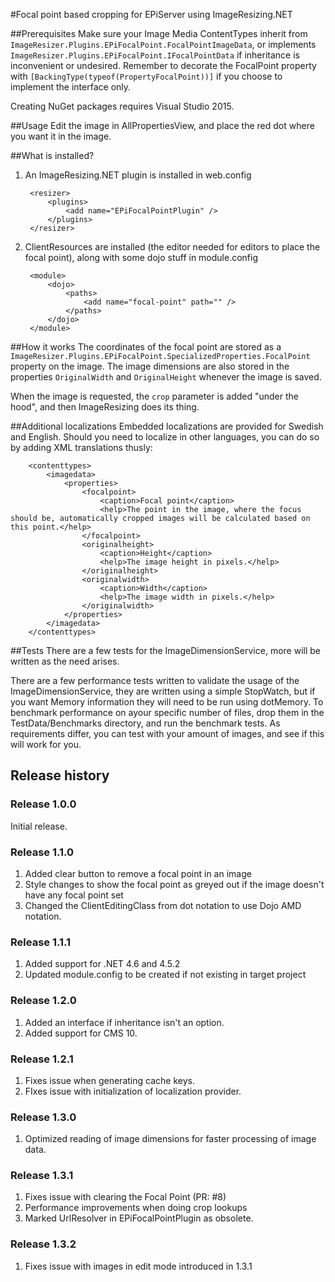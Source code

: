 #Focal point based cropping for EPiServer using ImageResizing.NET

##Prerequisites
Make sure your Image Media ContentTypes inherit from ```ImageResizer.Plugins.EPiFocalPoint.FocalPointImageData```, or implements ```ImageResizer.Plugins.EPiFocalPoint.IFocalPointData``` if inheritance is inconvenient or undesired. Remember to decorate the FocalPoint property with ```[BackingType(typeof(PropertyFocalPoint))]``` if you choose to implement the interface only.

Creating NuGet packages requires Visual Studio 2015.

##Usage
Edit the image in AllPropertiesView, and place the red dot where you want it in the image.

##What is installed?
1. An ImageResizing.NET plugin is installed in web.config

		<resizer>
			<plugins>
				<add name="EPiFocalPointPlugin" />
			</plugins>
		</resizer>

1. ClientResources are installed (the editor needed for editors to place the focal point), along with some dojo stuff in module.config

		<module>
			<dojo>
				<paths>
					<add name="focal-point" path="" />
				</paths>
			</dojo>
		</module>


##How it works
The coordinates of the focal point are stored as a ```ImageResizer.Plugins.EPiFocalPoint.SpecializedProperties.FocalPoint``` property on the image. 
The image dimensions are also stored in the properties ```OriginalWidth``` and ```OriginalHeight``` whenever the image is saved.

When the image is requested, the ```crop``` parameter is added "under the hood", and then ImageResizing does its thing.

##Additional localizations
Embedded localizations are provided for Swedish and English. Should you need to localize in other languages, you can do so by adding XML translations thusly:

		<contenttypes>
			<imagedata>
				<properties>
					<focalpoint>
						<caption>Focal point</caption>
						<help>The point in the image, where the focus should be, automatically cropped images will be calculated based on this point.</help>
					</focalpoint>
					<originalheight>
						<caption>Height</caption>
						<help>The image height in pixels.</help>
					</originalheight>
					<originalwidth>
						<caption>Width</caption>
						<help>The image width in pixels.</help>
					</originalwidth>
				</properties>
			</imagedata>
		</contenttypes>

##Tests
There are a few tests for the ImageDimensionService, more will be written as the need arises.

There are a few performance tests written to validate the usage of the ImageDimensionService, they are written using a simple StopWatch, but if you want Memory information they will need to be run using dotMemory.
To benchmark performance on ayour specific number of files, drop them in the TestData/Benchmarks directory, and run the benchmark tests. As requirements differ, you can test with your amount of images, and see if this will work for you.

## Release history

### Release 1.0.0
Initial release.

### Release 1.1.0
1. Added clear button to remove a focal point in an image
2. Style changes to show the focal point as greyed out if the image doesn't have any focal point set
3. Changed the ClientEditingClass from dot notation to use Dojo AMD notation.

### Release 1.1.1
1. Added support for .NET 4.6 and 4.5.2
2. Updated module.config to be created if not existing in target project

### Release 1.2.0
1. Added an interface if inheritance isn't an option.
2. Added support for CMS 10.

### Release 1.2.1
1. Fixes issue when generating cache keys.
2. FIxes issue with initialization of localization provider.

### Release 1.3.0
1. Optimized reading of image dimensions for faster processing of image data.

### Release 1.3.1
1. Fixes issue with clearing the Focal Point (PR: #8)
2. Performance improvements when doing crop lookups
3. Marked UrlResolver in EPiFocalPointPlugin as obsolete.

### Release 1.3.2
1. Fixes issue with images in edit mode introduced in 1.3.1